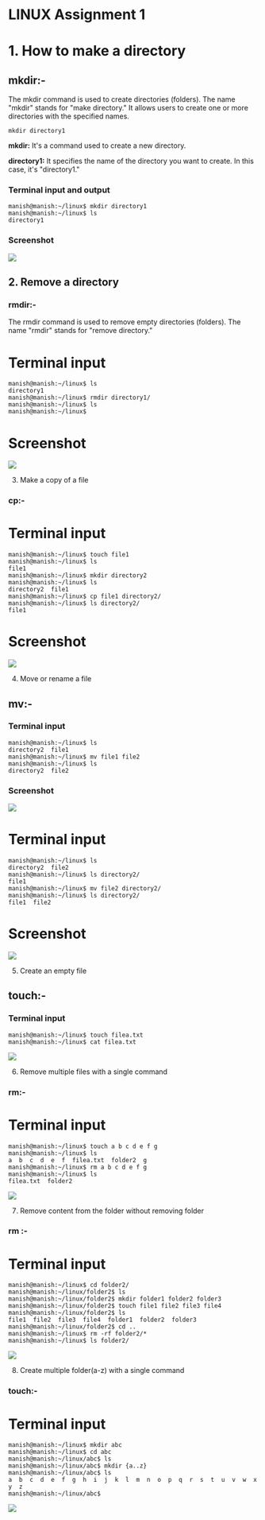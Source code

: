 # LINUX Assignment 1

# 1. How to make a directory
## mkdir:- 
The mkdir command is used to create directories (folders). The name "mkdir" stands for "make directory." It allows users to create one or more directories with the specified names.

```
mkdir directory1
```
**mkdir:** It's a command used to create a new directory.

**directory1:** It specifies the name of the directory you want to create. In this case, it's "directory1."


### Terminal input and output
```
manish@manish:~/linux$ mkdir directory1
manish@manish:~/linux$ ls
directory1
```
### Screenshot
![](https://lh7-us.googleusercontent.com/OOwpqHFb5QppYBIS53Cd7E8jVlpPdrqtx4Mjiq2Fd2wzKyoiL9WaLHbZPZ3C1JF5DgHpyQzHODBX2IQSMbxJDH9rHXp9sbx8ZcyQqm66AUcaRKKsZAcmR8PAHZhbRwXP5YPTwX1F7H6h58r_2Rem1yk)


## 2. Remove a directory
### rmdir:-
The rmdir command is used to remove empty directories (folders). The name "rmdir" stands for "remove directory." 


# Terminal input
```
manish@manish:~/linux$ ls
directory1
manish@manish:~/linux$ rmdir directory1/
manish@manish:~/linux$ ls
manish@manish:~/linux$ 
```
# Screenshot

![](https://lh7-us.googleusercontent.com/pH6nNe1WJ28Cikql_ENU7e3U4cfKOcAnpRBep0xX0TiUBK5TzyQpdeTqCvxExlQM7_P8dP68uk8RYTwMtuLeUZfdVZiA0Q__WOlCIhQwh8NjLRCc0-1-2URl-EL5Wew0Tqq-ZKj-moOu6iEW4ybHtZs)




3. Make a copy of a file
### cp:-

# Terminal input
```
manish@manish:~/linux$ touch file1
manish@manish:~/linux$ ls
file1
manish@manish:~/linux$ mkdir directory2
manish@manish:~/linux$ ls
directory2  file1
manish@manish:~/linux$ cp file1 directory2/
manish@manish:~/linux$ ls directory2/
file1
```
# Screenshot

![](https://lh7-us.googleusercontent.com/n5Rj2yTAN3ND3-NLIhNEkd2qhTBjsdNKXZhpU8EbakYoUwilnR7UDOAmOI4lYoz5BFOxvJ6TystcnpRKYnApmCRpH0jMEyzOw7u_At6BL-X2Hghd5p1i8kkJSlq6inZrbBRzggoZVuPmG9Ti8-8hbg0)





4. Move or rename a file
## mv:-

### Terminal input
```
manish@manish:~/linux$ ls
directory2  file1
manish@manish:~/linux$ mv file1 file2
manish@manish:~/linux$ ls
directory2  file2
```
### Screenshot
![](https://lh7-us.googleusercontent.com/a3-ShZSu744iPwS0UDTk8Za8yq_wEkTGFeSiWtlO67LoGtiVDVMiiwc8D0DRwmTeZeaRpIId5CX-NwDS88IJHXWtV7Hs4g8-cSsIhMtUh55k_yr-jKqGKE2S_Glw9aW7f610Lsr0VTbclG3fLxN5UFM)


# Terminal input
```
manish@manish:~/linux$ ls
directory2  file2
manish@manish:~/linux$ ls directory2/
file1
manish@manish:~/linux$ mv file2 directory2/
manish@manish:~/linux$ ls directory2/
file1  file2
```
# Screenshot
![](https://lh7-us.googleusercontent.com/3pHwZT-wV163zJOuxcUe_6lSrgpZjks0K3RdKteqivQjFhMpFr8yRla0w839OF5mFsR7S3xlC8YyTQjMNkk2y0DLVjfcvyII6o25grgXM8asSv7aOsVfFJxgi97lASZO9_lHlcdV8LmSbZr6wZoEf2I)

5. Create an empty file
## touch:-

### Terminal input
```
manish@manish:~/linux$ touch filea.txt
manish@manish:~/linux$ cat filea.txt 
```
![](https://lh7-us.googleusercontent.com/OB6cxU46TscbKxk4cAyF0P-lr4C5lIdlfqTh4NAngvh5A8NtuemRvwsEhmvWSzig-Rh_NOYk7Uo0MLy6nXhRADhlF0gRxKHxiAfNKKVt_U-3iAYnIXJiSJ86iCL_I5WMYu41d6RcfG_2c425flgeGC0)

6. Remove multiple files with a single command
### rm:-

# Terminal input

```
manish@manish:~/linux$ touch a b c d e f g
manish@manish:~/linux$ ls
a  b  c  d  e  f  filea.txt  folder2  g
manish@manish:~/linux$ rm a b c d e f g
manish@manish:~/linux$ ls
filea.txt  folder2
```

![](https://lh7-us.googleusercontent.com/nQr0OkS1xAeB9TJvWfYWEvoRwmmZZjYmCCQBE2TGscMaZdz4hM2jfZyOJhmiOx0ZQTD44vC8nvvWuzbs5CgqT02sp9k2iu0fm_-2zYvVzrtzriNUG2B7hPWMqvxwqcWziPItfOgjYpVmLi3WyQbrbkc)





7. Remove content from the folder without removing folder
### rm :-

# Terminal input
```
manish@manish:~/linux$ cd folder2/
manish@manish:~/linux/folder2$ ls
manish@manish:~/linux/folder2$ mkdir folder1 folder2 folder3 
manish@manish:~/linux/folder2$ touch file1 file2 file3 file4
manish@manish:~/linux/folder2$ ls
file1  file2  file3  file4  folder1  folder2  folder3
manish@manish:~/linux/folder2$ cd ..
manish@manish:~/linux$ rm -rf folder2/*
manish@manish:~/linux$ ls folder2/
```


![](https://lh7-us.googleusercontent.com/puZEGU5bO8Wi7D_nLRUuu5XChsBPVVlTvj36xdUBCJ9esrRQzq5gsu8SDsEkkdJIJ5ZEnoDjMa63_pNUzraLXYO3cVbxf5Ih50bd_d2XHdxZH2JSphswcoTqzDLdK97zPbqfP4Dd8bg0UTfxHxgxJYE)

8. Create multiple folder(a-z) with a single command
### touch:-

# Terminal input

```
manish@manish:~/linux$ mkdir abc
manish@manish:~/linux$ cd abc
manish@manish:~/linux/abc$ ls
manish@manish:~/linux/abc$ mkdir {a..z}
manish@manish:~/linux/abc$ ls
a  b  c  d  e  f  g  h  i  j  k  l  m  n  o  p  q  r  s  t  u  v  w  x  y  z
manish@manish:~/linux/abc$ 
```

![](https://lh7-us.googleusercontent.com/vKH9hSET_7_h8ZVwkBSCLXQAnoPfqJlVIuB5J5UQSAv71v18XZvA_tDrh1hS9G7rNvLS383fBdil1pmmueUYDRQGrnQl38-iF6FuJ_N8nwl97t0yofrja0v6yBSfQji5DHtfreuluMuoTRb5aRXVVVs)































	




